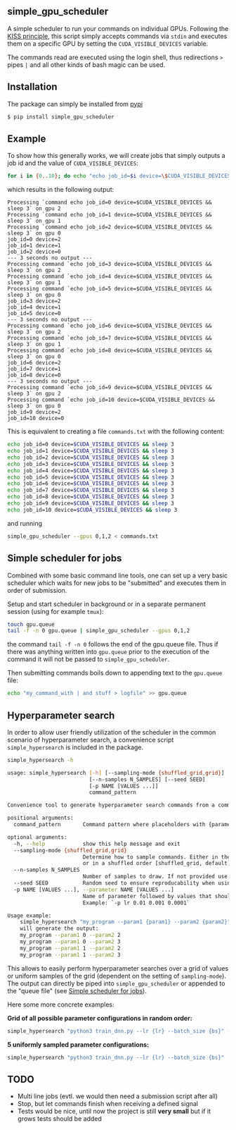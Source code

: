 simple_gpu_scheduler
--------------------

A simple scheduler to run your commands on individual GPUs.  Following the
[KISS principle](https://en.wikipedia.org/wiki/KISS_principle), this script
simply accepts commands via `stdin` and executes them on a specific GPU by
setting the `CUDA_VISIBLE_DEVICES` variable.

The commands read are executed using the login shell, thus redirections `>`
pipes `|` and all other kinds of bash magic can be used.

Installation
------------

The package can simply be installed from
[pypi](https://pypi.org/project/simple-gpu-scheduler/)
```bash
$ pip install simple_gpu_scheduler
```

Example
-------

To show how this generally works, we will create jobs that simply outputs
a job id and the value of `CUDA_VISIBLE_DEVICES`:

```bash
for i in {0..10}; do echo "echo job_id=$i device=\$CUDA_VISIBLE_DEVICES && sleep 3"; done | simple_gpu_scheduler --gpus 0,1,2
```

which results in the following output:

```
Processing `command echo job_id=0 device=$CUDA_VISIBLE_DEVICES && sleep 3` on gpu 2
Processing `command echo job_id=1 device=$CUDA_VISIBLE_DEVICES && sleep 3` on gpu 1
Processing `command echo job_id=2 device=$CUDA_VISIBLE_DEVICES && sleep 3` on gpu 0
job_id=0 device=2
job_id=1 device=1
job_id=2 device=0
--- 3 seconds no output ---
Processing command `echo job_id=3 device=$CUDA_VISIBLE_DEVICES && sleep 3` on gpu 2
Processing command `echo job_id=4 device=$CUDA_VISIBLE_DEVICES && sleep 3` on gpu 1
Processing command `echo job_id=5 device=$CUDA_VISIBLE_DEVICES && sleep 3` on gpu 0
job_id=3 device=2
job_id=4 device=1
job_id=5 device=0
--- 3 seconds no output ---
Processing command `echo job_id=6 device=$CUDA_VISIBLE_DEVICES && sleep 3` on gpu 2
Processing command `echo job_id=7 device=$CUDA_VISIBLE_DEVICES && sleep 3` on gpu 1
Processing command `echo job_id=8 device=$CUDA_VISIBLE_DEVICES && sleep 3` on gpu 0
job_id=6 device=2
job_id=7 device=1
job_id=8 device=0
--- 3 seconds no output ---
Processing command `echo job_id=9 device=$CUDA_VISIBLE_DEVICES && sleep 3` on gpu 2
Processing command `echo job_id=10 device=$CUDA_VISIBLE_DEVICES && sleep 3` on gpu 0
job_id=9 device=2
job_id=10 device=0
```

This is equivalent to creating a file `commands.txt` with the following content:

```bash
echo job_id=0 device=$CUDA_VISIBLE_DEVICES && sleep 3
echo job_id=1 device=$CUDA_VISIBLE_DEVICES && sleep 3
echo job_id=2 device=$CUDA_VISIBLE_DEVICES && sleep 3
echo job_id=3 device=$CUDA_VISIBLE_DEVICES && sleep 3
echo job_id=4 device=$CUDA_VISIBLE_DEVICES && sleep 3
echo job_id=5 device=$CUDA_VISIBLE_DEVICES && sleep 3
echo job_id=6 device=$CUDA_VISIBLE_DEVICES && sleep 3
echo job_id=7 device=$CUDA_VISIBLE_DEVICES && sleep 3
echo job_id=8 device=$CUDA_VISIBLE_DEVICES && sleep 3
echo job_id=9 device=$CUDA_VISIBLE_DEVICES && sleep 3
echo job_id=10 device=$CUDA_VISIBLE_DEVICES && sleep 3
```

and running
```bash
simple_gpu_scheduler --gpus 0,1,2 < commands.txt
```

Simple scheduler for jobs
-------------------------

Combined with some basic command line tools, one can set up a very basic
scheduler which waits for new jobs to be "submitted" and executes them in order
of submission.

Setup and start scheduler in background or in a separate permanent session
(using for example `tmux`):
```bash
touch gpu.queue
tail -f -n 0 gpu.queue | simple_gpu_scheduler --gpus 0,1,2
```
the command `tail -f -n 0` follows the end of the gpu.queue file. Thus if there
was anything written into `gpu.queue` prior to the execution of the command it
will not be passed to `simple_gpu_scheduler`.

Then submitting commands boils down to appending text to the `gpu.queue` file:

```bash
echo "my_command_with | and stuff > logfile" >> gpu.queue
```

Hyperparameter search
---------------------

In order to allow user friendly utilization of the scheduler in the common
scenario of hyperparameter search, a convenience script `simple_hypersearch` is
included in the package.

```bash
simple_hypersearch -h
```

```bash
usage: simple_hypersearch [-h] [--sampling-mode {shuffled_grid,grid}]
                          [--n-samples N_SAMPLES] [--seed SEED]
                          [-p NAME [VALUES ...]]
                          command_pattern

Convenience tool to generate hyperparameter search commands from a command pattern and parameter ranges.

positional arguments:
  command_pattern       Command pattern where placeholders with {parameter_name} should be replaced.

optional arguments:
  -h, --help            show this help message and exit
  --sampling-mode {shuffled_grid,grid}
                        Determine how to sample commands. Either in the grid order [grid]
                        or in a shuffled order [shuffled_grid, default].
  --n-samples N_SAMPLES
                        Number of samples to draw. If not provided use all possible combinations.
  --seed SEED           Random seed to ensure reproducability when using randomized order of the grid.
  -p NAME [VALUES ...], --parameter NAME [VALUES ...]
                        Name of parameter followed by values that should be considered for hyperparameter search.
                        Example: `-p lr 0.01 0.001 0.0001`

Usage example:
    simple_hypersearch "my_program --param1 {param1} --param2 {param2}" -p param1 0 1 -p param2 2 3
    will generate the output:
    my_program --param1 0 --param2 2
    my_program --param1 0 --param2 3
    my_program --param1 1 --param2 2
    my_program --param1 1 --param2 3
```

This allows to easily perform hyperparameter searches over a grid of values or
uniform samples of the grid (dependent on the setting of `sampling-mode`).
The output can directly be piped into `simple_gpu_scheduler` or appended to the
"queue file" (see [Simple scheduler for jobs](#simple-scheduler-for-jobs)).

Here some more concrete examples:

**Grid of all possible parameter configurations in random order:**
```bash
simple_hypersearch "python3 train_dnn.py --lr {lr} --batch_size {bs}" -p lr 0.001 0.0005 0.0001 -p bs 32 64 128 | simple_gpu_scheduler --gpus 0,1,2
```

**5 uniformly sampled parameter configurations:**
```bash
simple_hypersearch "python3 train_dnn.py --lr {lr} --batch_size {bs}" --n-samples 5 -p lr 0.001 0.0005 0.0001 -p bs 32 64 128 | simple_gpu_scheduler --gpus 0,1,2
```

TODO
----

 - Multi line jobs (evtl. we would then need a submission script after all)
 - Stop, but let commands finish when receiving a defined signal
 - Tests would be nice, until now the project is still __very small__ but if it
   grows tests should be added
